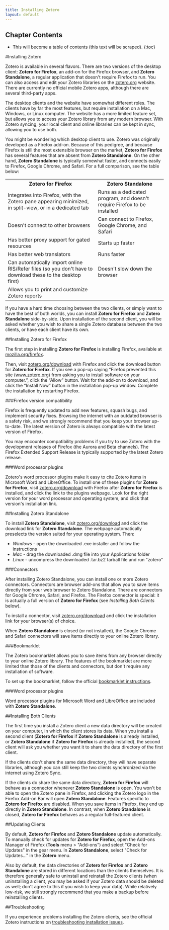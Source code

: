 ```yaml
---
title: Installing Zotero
layout: default
---
```


Chapter Contents
----------------
* This will become a table of contents (this text will be scraped).
{:toc}

#Installing Zotero

Zotero is available in several flavors. There are two versions of the desktop client: **Zotero for Firefox**, an add-on for the Firefox browser, and **Zotero Standalone**, a regular application that doesn't require Firefox to run. You can also access and edit your Zotero libraries on the [zotero.org](http://zotero.org) website. There are currently no official mobile Zotero apps, although there are several third-party apps.

The desktop clients and the website have somewhat different roles. The clients have by far the most features, but require installation on a Mac, Windows, or Linux computer. The website has a more limited feature set, but allows you to access your Zotero library from any modern browser. With Zotero syncing, your local client and online libraries can be kept in sync, allowing you to use both.

You might be wondering which desktop client to use. Zotero was originally developed as a Firefox add-on. Because of this pedigree, and because Firefox is still the most extensible browser on the market, **Zotero for Firefox** has several features that are absent from **Zotero Standalone**. On the other hand, **Zotero Standalone** is typically somewhat faster, and connects easily to Firefox, Google Chrome, and Safari. For a full comparison, see the table below:

<table>
<tr>
<th>Zotero for Firefox</th>
<th>Zotero Standalone</th>
</tr>
<tr>
<td>Integrates into Firefox, with the Zotero pane appearing minimized, in split-view, or in a dedicated tab</td>
<td>Runs as a dedicated program, and doesn't require Firefox to be installed</td>
</tr>
<tr>
<td>Doesn't connect to other browsers</td>
<td>Can connect to Firefox, Google Chrome, and Safari</td>
</tr>
<tr>
<td>Has better proxy support for gated resources</td>
<td>Starts up faster</td>
</tr>
<tr>
<td>Has better web translators</td>
<td>Runs faster</td>
</tr>
<tr>
<td>Can automatically import online RIS/Refer files (so you don't have to download these to the desktop first)</td>
<td>Doesn't slow down the browser</td>
</tr>
<tr>
<td>Allows you to print and customize Zotero reports</td>
<td></td>
</tr>
</table>

If you have a hard time choosing between the two clients, or simply want to have the best of both worlds, you can install **Zotero for Firefox** and **Zotero Standalone** side-by-side. Upon installation of the second client, you will be asked whether you wish to share a single Zotero database between the two clients, or have each client have its own.

##Installing Zotero for Firefox

The first step in installing **Zotero for Firefox** is installing Firefox, available at [mozilla.org/firefox](http://www.mozilla.org/firefox/).

Then, visit [zotero.org/download](http://zotero.org/download/) with Firefox and click the download button for **Zotero for Firefox**. If you see a pop-up saying “Firefox prevented this site (www.zotero.org) from asking you to install software on your computer.”, click the “Allow” button. Wait for the add-on to download, and click the “Install Now” button in the installation pop-up window. Complete the installation by restarting Firefox.

###Firefox version compatibility

Firefox is frequently updated to add new features, squash bugs, and implement security fixes. Browsing the internet with an outdated browser is a safety risk, and we strongly recommend that you keep your browser up-to-date. The latest version of Zotero is always compatible with the latest version of Firefox.

You may encounter compatibility problems if you try to use Zotero with the development releases of Firefox (the Aurora and Beta channels). The Firefox Extended Support Release is typically supported by the latest Zotero release.

###Word processor plugins

Zotero's word processor plugins make it easy to cite Zotero items in Microsoft Word and LibreOffice. To install one of these plugins for **Zotero for Firefox**, visit [zotero.org/download](http://zotero.org/download/) with Firefox after **Zotero for Firefox** is installed, and click the link to the plugins webpage. Look for the right version for your word processor and operating system, and click that version's installation link.

##Installing Zotero Standalone

To install **Zotero Standalone**, visit [zotero.org/download](http://zotero.org/download/) and click the download link for **Zotero Standalone**. The webpage automatically preselects the version suited for your operating system. Then:

* *Windows* - open the downloaded .exe installer and follow the instructions
* *Mac* - drag the downloaded .dmg file into your Applications folder
* *Linux* - uncompress the downloaded .tar.bz2 tarball file and run "zotero"

###Connectors

After installing Zotero Standalone, you can install one or more Zotero connectors. Connectors are browser add-ons that allow you to save items directly from your web browser to Zotero Standalone. There are connectors for Google Chrome, Safari, and Firefox. The Firefox connector is special: it is actually a full version of **Zotero for Firefox** (see *Installing Both Clients* below).

To install a connector, visit [zotero.org/download](http://zotero.org/download/) and click the installation link for your browser(s) of choice.

When **Zotero Standalone** is closed (or not installed), the Google Chrome and Safari connectors will save items directly to your online Zotero library.

###Bookmarklet

The Zotero bookmarklet allows you to save items from any browser directly to your online Zotero library. The features of the bookmarklet are more limited than those of the clients and connectors, but don't require any installation of software.

To set up the bookmarklet, follow the official [bookmarklet instructions](http://www.zotero.org/downloadbookmarklet).

###Word processor plugins

Word processor plugins for Microsoft Word and LibreOffice are included with **Zotero Standalone**.

##Installing Both Clients

The first time you install a Zotero client a new data directory will be created on your computer, in which the client stores its data. When you install a second client (**Zotero for Firefox** if **Zotero Standalone** is already installed, or **Zotero Standalone** if **Zotero for Firefox** is already installed), the second client will ask you whether you want it to share the data directory of the first client.

If the clients don't share the same data directory, they will have separate libraries, although you can still keep the two clients synchronized via the internet using Zotero Sync.

If the clients do share the same data directory, **Zotero for Firefox** will behave as a connector whenever **Zotero Standalone** is open. You won't be able to open the Zotero pane in Firefox, and clicking the Zotero logo in the Firefox Add-on Bar will open **Zotero Standalone**. Features specific to **Zotero for Firefox** are disabled. When you save items in Firefox, they end up directly in **Zotero Standalone**. In contrast, when **Zotero Standalone** is closed, **Zotero for Firefox** behaves as a regular full-featured client.

##Updating Clients

By default, **Zotero for Firefox** and **Zotero Standalone** update automatically. To manually check for updates for **Zotero for Firefox**, open the Add-ons Manager of Firefox (**Tools** menu > "Add-ons") and select "Check for Updates" in the gear menu. In **Zotero Standalone**, select "Check for Updates…" in the **Zotero** menu.

Also by default, the data directories of **Zotero for Firefox** and **Zotero Standalone** are stored in different locations than the clients themselves. It is therefore generally safe to uninstall and reinstall the Zotero clients (when uninstalling a client, you may be asked if your Zotero data should be deleted as well; don't agree to this if you wish to keep your data). While relatively low-risk, we still strongly recommend that you make a backup before reinstalling clients.

##Troubleshooting

If you experience problems installing the Zotero clients, see the official Zotero instructions on [troubleshooting installation issues](http://www.zotero.org/support/installation#troubleshooting_installation_issues).
